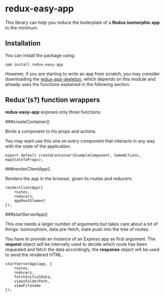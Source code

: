redux-easy-app
==============

This library can help you reduce the boilerplate of a **Redux isomorphic app** to the minimum.

Installation
------------

You can install the package using:

    npm install redux-easy-app

However, if you are starting to write an app from scratch, you may consider downloading the
[redux-app-skeleton](https://github.com/poetcyborg/redux-app-skeleton), which depends on this module and
already uses the functions explained in the following section.


Redux'(s?) function wrappers
----------------------------

**redux-easy-app** exposes only three functions:

###createContainer()

Binds a component to his props and actions.

You may want use this one on every component that interacts in any way with the state of the application.

    export default createContainer(ExampleComponent, SomeActions, mapStateToProps);

###renderClientApp()

Renders the app in the browser, given its routes and reducers.

    renderClientApp({
        routes,
        reducers,
        appRootElement
    });

###startServerApp()

This one needs a larger number of arguments but takes care about a lot of things: isomorphism, data pre-fetch,
state push into the tree of routes.

You have to provide an instance of an Express app as first argument. The **request** object will be internally
used to decide which route has been requested and fetch the data accordingly, the **response** object will
be used to send the rendered HTML.


    startServerApp(app, {
        routes,
        reducers,
        fetchInitialData,
        viewsFolderPath,
        viewFilename
    });

